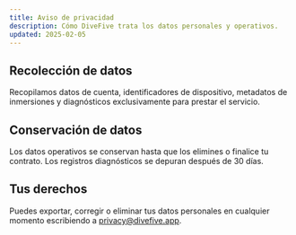 ```yaml
---
title: Aviso de privacidad
description: Cómo DiveFive trata los datos personales y operativos.
updated: 2025-02-05
---
```


## Recolección de datos

Recopilamos datos de cuenta, identificadores de dispositivo, metadatos de inmersiones y diagnósticos exclusivamente para prestar el servicio.

## Conservación de datos

Los datos operativos se conservan hasta que los elimines o finalice tu contrato. Los registros diagnósticos se depuran después de 30 días.

## Tus derechos

Puedes exportar, corregir o eliminar tus datos personales en cualquier momento escribiendo a privacy@divefive.app.
